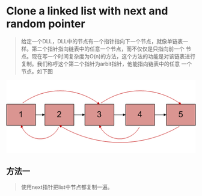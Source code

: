 
# Clone a linked list with next and random pointer

> 给定一个DLL，DLL中的节点有一个指针指向下一个节点，就像单链表一样。第二个指针指向链表中的任意一个节点，而不仅仅是只指向前一个
> 节点。现在写一个时间复杂度为O(n)的方法，这个方法的功能是对该链表进行复制。我们称呼这个第二个指针为arbit指针，他能指向链表中的任意
> 一个节点。如下图

![带着一个指向任意节点指针的双链表](_v_images/20190302224547663_4825.gif)


## 方法一

> 使用next指针把list中节点都复制一遍。
